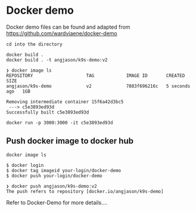 # Docker demo
Docker demo files can be found and adapted from https://github.com/wardviaene/docker-demo
```
cd into the directory

docker build .
docker build . -t angjason/k9s-demo:v2

❯ docker image ls
REPOSITORY                    TAG            IMAGE ID       CREATED         SIZE
angjason/k9s-demo             v2             7883f696216c   5 seconds ago   1GB

```


```
Removing intermediate container 15f6a42d3bc5
 ---> c5e3893ed93d
Successfully built c5e3893ed93d
```

```
docker run -p 3000:3000 -it c5e3893ed93d
```

## Push docker image to docker hub
```
docker image ls

$ docker login
$ docker tag imageid your-login/docker-demo
$ docker push your-login/docker-demo

❯ docker push angjason/k9s-demo:v2
The push refers to repository [docker.io/angjason/k9s-demo]

```

Refer to Docker-Demo for more details....